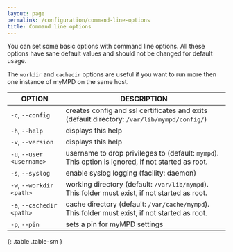 ```yaml
---
layout: page
permalink: /configuration/command-line-options
title: Command line options
---
```


You can set some basic options with command line options. All these options have sane default values and should not be changed for default usage.

The `workdir` and `cachedir` options are useful if you want to run more then one instance of myMPD on the same host.

| OPTION | DESCRIPTION |
| ------ | ----------- |
| `-c`, `--config` | creates config and ssl certificates and exits (default directory: `/var/lib/mympd/config/`) |
| `-h`, `--help` | displays this help |
| `-v`, `--version` | displays this help |
| `-u`, `--user <username>`| username to drop privileges to (default: `mympd`). This option is ignored, if not started as root. |
| `-s`, `--syslog` | enable syslog logging (facility: daemon) |
| `-w`, `--workdir <path>` | working directory (default: `/var/lib/mympd`). This folder must exist, if not started as root. |
| `-a`, `--cachedir <path>` | cache directory (default: `/var/cache/mympd`). This folder must exist, if not started as root. |
| `-p`, `--pin` | sets a pin for myMPD settings |
{: .table .table-sm }
